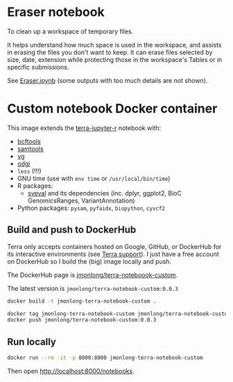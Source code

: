 # Eraser notebook

To clean up a workspace of temporary files. 

It helps understand how much space is used in the workspace, and assists in erasing the files you don't want to keep. 
It can erase files selected by size, date, extension while protecting those in the workspace's Tables or in specific submissions.

See [Eraser.ipynb](Eraser.ipynb) (some outputs with too much details are not shown).

# Custom notebook Docker container

This image extends the [terra-jupyter-r](https://github.com/DataBiosphere/terra-docker/blob/master/terra-jupyter-r/README.md) notebook with:

- [bcftools](https://samtools.github.io/bcftools/bcftools.html)
- [samtools](samtools.github.io/)
- [vg](https://github.com/vgteam/vg)
- [odgi](https://github.com/pangenome/odgi)
- `less` (!!!)
- GNU time (use with `env time` or `/usr/local/bin/time`)
- R packages:
    - [sveval](https://github.com/jmonlong/sveval) and its dependencies (inc. dplyr, ggplot2, BioC GenomicsRanges, VariantAnnotation)
- Python packages: `pysam`, `pyfaidx`, `biopython`, `cyvcf2`

## Build and push to DockerHub

Terra only accepts containers hosted on Google, GitHub, or DockerHub for its interactive environments (see [Terra support](https://support.terra.bio/hc/en-us/community/posts/4405150565659--Error-creating-cloud-environment-when-using-Quay-Docker-images-for-custom-cloud-environments)).
I just have a free account on DockerHub so I build the (big) image locally and push.

The DockerHub page is [jmonlong/terra-noteboook-custom](https://hub.docker.com/repository/docker/jmonlong/terra-noteboook-custom/general).

The latest version is `jmonlong/terra-notebook-custom:0.0.3`

```sh
docker build -t jmonlong-terra-notebook-custom .

docker tag jmonlong-terra-notebook-custom jmonlong/terra-notebook-custom:0.0.3
docker push jmonlong/terra-notebook-custom:0.0.3
```

## Run locally

```sh 
docker run --rm -it -p 8000:8000 jmonlong-terra-notebook-custom
```

Then open [http://localhost:8000/notebooks](http://localhost:8000/notebooks).
